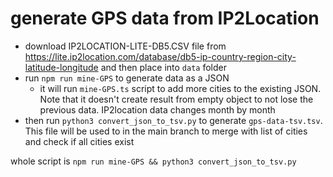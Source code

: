 # generate GPS data from IP2Location

- download IP2LOCATION-LITE-DB5.CSV file from https://lite.ip2location.com/database/db5-ip-country-region-city-latitude-longitude and then place into `data` folder
- run `npm run mine-GPS` to generate data as a JSON
  - it will run `mine-GPS.ts` script to add more cities to the existing JSON. Note that it doesn't create result from empty object to not lose the previous data. IP2location data changes month by month
- then run `python3 convert_json_to_tsv.py` to generate `gps-data-tsv.tsv`. This file will be used to in the main branch to merge with list of cities and check if all cities exist

whole script is `npm run mine-GPS && python3 convert_json_to_tsv.py`
